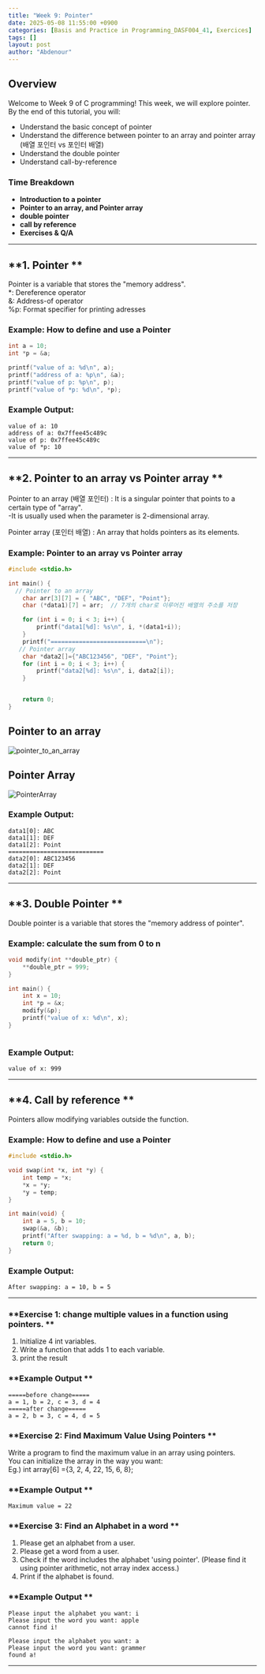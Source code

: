 ```yaml
---
title: "Week 9: Pointer"
date: 2025-05-08 11:55:00 +0900
categories: [Basis and Practice in Programming_DASF004_41, Exercices]
tags: []
layout: post
author: "Abdenour"
---
```


## **Overview**
Welcome to Week 9 of C programming! This week, we will explore pointer. By the end of this tutorial, you will:
- Understand the basic concept of pointer
- Understand the difference between pointer to an array and pointer array (배열 포인터 vs 포인터 배열)
- Understand the double pointer
- Understand call-by-reference
### **Time Breakdown**
- **Introduction to a pointer**
- **Pointer to an array, and Pointer array**
- **double pointer**
- **call by reference**
- **Exercises & Q/A**

---

## **1. Pointer **
Pointer is a variable that stores the "memory address".  
*: Dereference operator  
&: Address-of operator  
%p: Format specifier for printing adresses  
### **Example:** How to define and use a Pointer
```c
int a = 10;
int *p = &a;

printf("value of a: %d\n", a);
printf("address of a: %p\n", &a);
printf("value of p: %p\n", p);
printf("value of *p: %d\n", *p);

```
### **Example Output:**
```
value of a: 10
address of a: 0x7ffee45c489c
value of p: 0x7ffee45c489c
value of *p: 10
```

---

## **2. Pointer to an array vs Pointer array **
Pointer to an array (배열 포인터) : It is a singular pointer that points to a certain type of "array".  
-It is usually used when the parameter is 2-dimensional array.  

Pointer array (포인터 배열) : An array that holds pointers as its elements.  

### **Example:** Pointer to an array vs Pointer array
```c
#include <stdio.h>

int main() {
  // Pointer to an array
    char arr[3][7] = { "ABC", "DEF", "Point"};
    char (*data1)[7] = arr;  // 7개의 char로 이루어진 배열의 주소를 저장

    for (int i = 0; i < 3; i++) {
        printf("data1[%d]: %s\n", i, *(data1+i));
    }
    printf("===========================\n");
   // Pointer array
    char *data2[]={"ABC123456", "DEF", "Point"};
    for (int i = 0; i < 3; i++) {
        printf("data2[%d]: %s\n", i, data2[i]);
    }


    return 0;
}

```
## Pointer to an array  
![pointer_to_an_array](../PointerToAnArray.png)    

## Pointer Array

![PointerArray](../image.png)  




### **Example Output:**
```
data1[0]: ABC
data1[1]: DEF
data1[2]: Point
===========================
data2[0]: ABC123456
data2[1]: DEF
data2[2]: Point
```

---

## **3. Double Pointer **
Double pointer is a variable that stores the "memory address of pointer".

### **Example:** calculate the sum from 0 to n
```c
void modify(int **double_ptr) {
    **double_ptr = 999;
}

int main() {
    int x = 10;
    int *p = &x;
    modify(&p);
    printf("value of x: %d\n", x);
}



```
### **Example Output:**
```
value of x: 999
```
---

## **4. Call by reference **
Pointers allow modifying variables outside the function.  

### **Example:** How to define and use a Pointer
```c
#include <stdio.h>

void swap(int *x, int *y) {
    int temp = *x;
    *x = *y;
    *y = temp;
}

int main(void) {
    int a = 5, b = 10;
    swap(&a, &b);
    printf("After swapping: a = %d, b = %d\n", a, b);
    return 0;
}

```
### **Example Output:**
```
After swapping: a = 10, b = 5
```

---

### **Exercise 1: change multiple values in a function using pointers. **
1. Initialize 4 int variables.
2. Write a function that adds 1 to each variable.
3. print the result

   
### **Example Output **
```
=====before change=====
a = 1, b = 2, c = 3, d = 4
=====after change=====
a = 2, b = 3, c = 4, d = 5
```

### **Exercise 2: Find Maximum Value Using Pointers ** 
Write a program to find the maximum value in an array using pointers.  
You can initialize the array in the way you want:  
Eg.) int array[6] ={3, 2, 4, 22, 15, 6, 8};


### **Example Output **
```
Maximum value = 22
```

### **Exercise 3: Find an Alphabet in a word **
1. Please get an alphabet from a user.
2. Please get a word from a user.
3. Check if the word includes the alphabet 'using pointer'.
   (Please find it using pointer arithmetic, not array index access.) 
4. Print if the alphabet is found.

   
### **Example Output **
```
Please input the alphabet you want: i
Please input the word you want: apple
cannot find i!
```
```
Please input the alphabet you want: a
Please input the word you want: grammer
found a!
```
---
